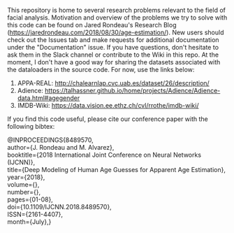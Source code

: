 This repository is home to several research problems relevant to the field of facial analysis. 
Motivation and overview of the problems we try to solve with this code can be found on Jared Rondeau's Research Blog (https://jaredrondeau.com/2018/08/30/age-estimation/).
New users should check out the Issues tab and make requests for additional documentation under the "Documentation" issue.
If you have questions, don't hesitate to ask them in the Slack channel or contribute to the Wiki in this repo. 
At the moment, I don't have a good way for sharing the datasets associated with the dataloaders in the source code. 
For now, use the links below:

1) APPA-REAL: http://chalearnlap.cvc.uab.es/dataset/26/description/
2) Adience: https://talhassner.github.io/home/projects/Adience/Adience-data.html#agegender
3) IMDB-Wiki: https://data.vision.ee.ethz.ch/cvl/rrothe/imdb-wiki/

If you find this code useful, please cite our conference paper with the following bibtex:

@INPROCEEDINGS{8489570,  
author={J. Rondeau and M. Alvarez},  
booktitle={2018 International Joint Conference on Neural Networks (IJCNN)},  
title={Deep Modeling of Human Age Guesses for Apparent Age Estimation},  
year={2018},  
volume={},  
number={},  
pages={01-08},  
doi={10.1109/IJCNN.2018.8489570},  
ISSN={2161-4407},  
month={July},}  
